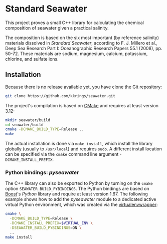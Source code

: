 # Standard Seawater

This project proves a small C++ library for calculating the chemical
composition of seawater given a practical salinity. 

The composition is based on the six most important (by reference salinity)
materials dissolved in *Standard Seawater*, according to F. J. Millero et al.,
Deep Sea Research Part I: Oceanographic Research Papers 55.1 (2008),
pp. 50-72. These materials are sodium, magnesium, calcium, potassium, chlorine,
and sulfate ions.

## Installation

Because there is no release available yet, you have clone the Git repository:

```sh
git clone https://github.com/kkrings/seawater.git
```

The project's compilation is based on [CMake](https://cmake.org/) and requires
at least version 3.12:

```sh
mkdir seawater/build
cd seawater/build
cmake -DCMAKE_BUILD_TYPE=Release ..
make
```

The actual installation is done via `make install`, which install the library
globally (usually to `/usr/local`) and requires `sudo`. A different install
location can be specified via the `cmake` command line
argument `-DCMAKE_INSTALL_PREFIX`.

### Python bindings: *pyseawater*

The C++ library can also be exported to Python by turning on the `cmake`
option `SEAWATER_BUILD_PYBINDINGS`. The Python bindings are based
on [Boost](https://www.boost.org/)'s *Python* library and require at least
version 1.67. The following example shows how to add the *pyseawater* module to
a dedicated active virtual Python environment, which was created via
the [virtualenvwrapper](https://virtualenvwrapper.readthedocs.io/en/stable/):

```sh
cmake \
  -DCMAKE_BUILD_TYPE=Release \
  -DCMAKE_INSTALL_PREFIX=$VIRTUAL_ENV \
  -DSEAWATER_BUILD_PYBINDINGS=ON \
  ..
make install
```
